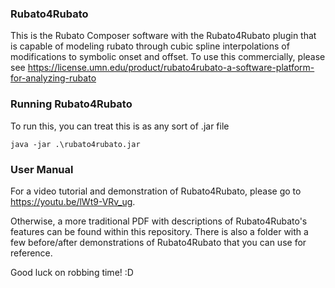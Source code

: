 ### Rubato4Rubato

This is the Rubato Composer software with the Rubato4Rubato plugin that is capable of modeling rubato through cubic spline interpolations of modifications to symbolic onset and offset. To use this commercially, please see https://license.umn.edu/product/rubato4rubato-a-software-platform-for-analyzing-rubato

### Running Rubato4Rubato

To run this, you can treat this is as any sort of .jar file
```
java -jar .\rubato4rubato.jar
```

### User Manual
For a video tutorial and demonstration of Rubato4Rubato, please go to https://youtu.be/lWt9-VRv_ug.

Otherwise, a more traditional PDF with descriptions of Rubato4Rubato's features can be found within this repository. There is also a folder with a few before/after demonstrations of Rubato4Rubato that you can use for reference.

Good luck on robbing time! :D
